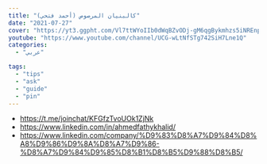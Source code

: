 ```yaml
---
title: "كالبنيان المرصوص (أحمد فتحي)"
date: "2021-07-27"
cover: "https://yt3.ggpht.com/Vl7ttWYoIIb0dWqBZvODj-gM6qgBykmhzs5iNREnpjTRAUKFygFm6udC5oTwaZRuK86A5yn-X8Q=s88-c-k-c0x00ffffff-no-rj"
youtube: "https://www.youtube.com/channel/UCG-wLtNfSTg742SiH7Lne1Q"
categories:
  - "عربي"

tags:
  - "tips"
  - "ask"
  - "guide"
  - "pin"
---
```


- https://t.me/joinchat/KFGfzTvoUOk1ZjNk
- https://www.linkedin.com/in/ahmedfathykhalid/
- https://www.linkedin.com/company/%D9%83%D8%A7%D9%84%D8%A8%D9%86%D9%8A%D8%A7%D9%86-%D8%A7%D9%84%D9%85%D8%B1%D8%B5%D9%88%D8%B5/
